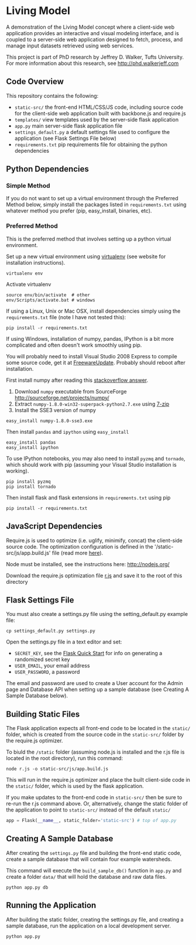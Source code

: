 Living Model
============

A demonstration of the Living Model concept where a client-side web application provides an interactive and visual modeling interface, and is coupled to a server-side web application designed to fetch, process, and manage input datasets retrieved using web services.

This project is part of PhD research by Jeffrey D. Walker, Tufts University. For more information about this research, see http://phd.walkerjeff.com

## Code Overview

This repository contains the following:

- `static-src/` the front-end HTML/CSS/JS code, including source code for the client-side web application built with backbone.js and require.js
- `templates/` view templates used by the server-side flask application
- `app.py` main server-side flask application file
- `settings_default.py` a default settings file used to configure the application (see Flask Settings File below)
- `requirements.txt` pip requirements file for obtaining the python dependencies

Python Dependencies
------------

### Simple Method

If you do not want to set up a virtual environment through the Preferred Method below, simply install the packages listed in `requirements.txt` using whatever method you prefer (pip, easy_install, binaries, etc).

### Preferred Method

This is the preferred method that involves setting up a python virtual environment.

Set up a new virtual environment using [virtualenv](https://pypi.python.org/pypi/virtualenv) (see website for installation instructions).

```shell
virtualenv env
```

Activate virtualenv

```shell
source env/bin/activate  # other
env/Scripts/activate.bat # windows
```

If using a Linux, Unix or Mac OSX, install dependencies simply using the `requirements.txt` file (note I have not tested this):

```shell
pip install -r requirements.txt
```

If using Windows, installation of numpy, pandas, IPython is a bit more complicated and often doesn't work smoothly using pip. 

You will probably need to install Visual Studio 2008 Express to compile some source code, get it at [FreewareUpdate](http://win.freewareupdate.com/download-visual-studio-express/10002/). Probably should reboot after installation.

First install numpy after reading this [stackoverflow answer](http://stackoverflow.com/questions/6114115/windows-virtualenv-pip-numpy-problems-when-installing-numpy).

1. Download `numpy` executable from SourceForge <http://sourceforge.net/projects/numpy/>  
2. Extract `numpy-1.8.0-win32-superpack-python2.7.exe` using [7-zip](http://www.7-zip.org/)  
3. Install the SSE3 version of numpy

```shell
easy_install numpy-1.8.0-sse3.exe
```

Then install `pandas` and `ipython` using `easy_install`

```shell
easy_install pandas
easy_install ipython
```

To use IPython notebooks, you may also need to install `pyzmq` and `tornado`, which should work with pip (assuming your Visual Studio installation is working).

```shell
pip install pyzmq
pip install tornado
```

Then install flask and flask extensions in `requirements.txt` using pip

```shell
pip install -r requirements.txt
```

JavaScript Dependencies
-----------------------

Require.js is used to optimize (i.e. uglify, minimify, concat) the client-side source code. The optimization configuration is defined in the '/static-src/js/app.build.js' file (read more [here](http://requirejs.org/docs/optimization.html)).

Node must be installed, see the instructions here: http://nodejs.org/

Download the require.js optimization file [r.js](http://requirejs.org/docs/download.html#rjs) and save it to the root of this directory

Flask Settings File
-------------------

You must also create a settings.py file using the setting_default.py example file:

```shell
cp settings_default.py settings.py
```

Open the settings.py file in a text editor and set:

- `SECRET_KEY`, see the [Flask Quick Start](http://flask.pocoo.org/docs/quickstart/#sessions) for info on generating a randomized secret key
- `USER_EMAIL`, your email address
- `USER_PASSWORD`, a password

The email and password are used to create a User account for the Admin page and Database API when setting up a sample database (see Creating A Sample Database below).

Building Static Files
---------------------

The Flask application expects all front-end code to be located in the `static/` folder, which is created from the source code in the `static-src/` folder by the require.js optimizer.

To biuld the `/static` folder (assuming node.js is installed and the r.js file is located in the root directory), run this command:

```shell
node r.js -o static-src/js/app.build.js
```

This will run in the require.js optimizer and place the built client-side code in the `static/` folder, which is used by the flask application.

If you make updates to the front-end code in `static-src/` then be sure to re-run the r.js command above. Or, alternatively, change the static folder of the application to point to `static-src/` instead of the default `static/`

```python
app = Flask(__name__, static_folder='static-src') # top of app.py
```

## Creating A Sample Database

After creating the `settings.py` file and building the front-end static code, create a sample database that will contain four example watersheds.

This command will execute the `build_sample_db()` function in `app.py` and create a folder `data/` that will hold the database and raw data files.

```shell
python app.py db
```

## Running the Application

After building the static folder, creating the settings.py file, and creating a sample database, run the application on a local development server.

```shell
python app.py
```